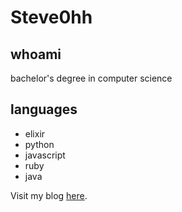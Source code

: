 # Steve0hh

## whoami

bachelor's degree in computer science

## languages

- elixir
- python
- javascript
- ruby
- java


Visit my blog [here](http://github.com/steve0hh).
